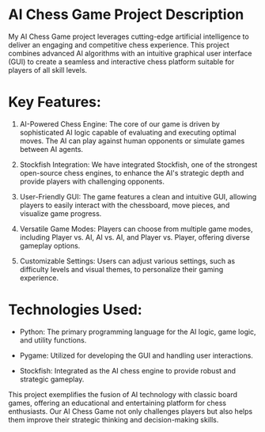 AI Chess Game Project Description
======================

My AI Chess Game project leverages cutting-edge artificial intelligence to deliver an engaging and competitive chess experience. This project combines advanced AI algorithms with an intuitive graphical user interface (GUI) to create a seamless and interactive chess platform suitable for
players of all skill levels.

Key Features:
=========
1. AI-Powered Chess Engine: The core of our game is driven by sophisticated AI logic capable of evaluating and executing optimal moves. The AI can play against human opponents or simulate games between AI agents.

2. Stockfish Integration: We have integrated Stockfish, one of the strongest open-source chess engines, to enhance the AI's strategic depth and provide players with challenging opponents.

3. User-Friendly GUI: The game features a clean and intuitive GUI, allowing players to easily interact with the chessboard, move pieces, and visualize game progress.

4. Versatile Game Modes: Players can choose from multiple game modes, including Player vs. AI, AI vs. AI, and Player vs. Player, offering diverse gameplay options.

5. Customizable Settings: Users can adjust various settings, such as difficulty levels and visual themes, to personalize their gaming experience.

Technologies Used:
============
- Python: The primary programming language for the AI logic, game logic, and utility functions.

- Pygame: Utilized for developing the GUI and handling user interactions.

- Stockfish: Integrated as the AI chess engine to provide robust and strategic gameplay.

This project exemplifies the fusion of AI technology with classic board games, offering an educational and entertaining platform for chess enthusiasts. Our AI Chess Game not only challenges players but also helps them improve their strategic thinking and decision-making skills.

